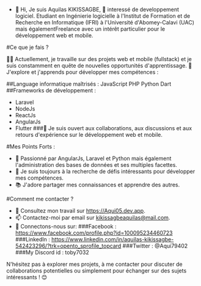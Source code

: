 - 👋 Hi, Je suis Aquilas KIKISSAGBE, 👀 interessé de developpement logiciel. Etudiant en Ingénierie logicielle à l'Institut de Formation et de Recherche en Informatique (IFRI) à l'Université d'Abomey-Calavi (UAC) mais égalementFreelance avec un intérêt particulier pour le développement web et mobile.

  
#Ce que je fais ?

👨‍💻 Actuellement, je travaille sur des projets web et mobile (fullstack) et je suis constamment en quête de nouvelles opportunités d'apprentissage.
🌱 J'explore et j'apprends pour développer mes compétences :

##Language informatique maîtrisés :
   JavaScript
   PHP
   Python
   Dart
##Frameworks de développement :
   - Laravel
   - NodeJs
   - ReactJs
   - AngularJs
   - Flutter
###💬 Je suis ouvert aux collaborations, aux discussions et aux retours d'expérience sur le développement web et mobile.

#Mes Points Forts :
  - 🔭 Passionné par AngularJs, Laravel et Python mais également l'administration des bases de données et ses multiples facettes.
  - 🚀 Je suis toujours à la recherche de défis intéressants pour développer mes compétences.
  - 📚 J'adore partager mes connaissances et apprendre des autres.

#Comment me contacter ?
  - 💼 Consultez mon travail sur https://Aqui05.dev.app.
  - 📫 Contactez-moi par email sur kikissagbeaquilas@mail.com.
  - 🔗 Connectons-nous sur:
      ###Facebook : https://www.facebook.com/profile.php?id=100095234460723
      ###LinkedIn : https://www.linkedin.com/in/aquilas-kikissagbe-542423296/?trk=opento_sprofile_topcard
      ###Twitter : @Aqui79402
      ###My Discord id : toby7032

N'hésitez pas à explorer mes projets, à me contacter pour discuter de collaborations potentielles ou simplement pour échanger sur des sujets intéressants ! 😊
